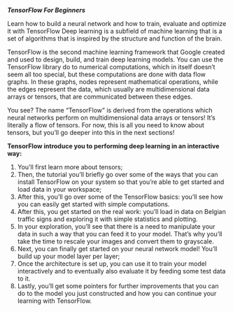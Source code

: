  
***TensorFlow For Beginners***

Learn how to build a neural network and how to train, evaluate and optimize it with TensorFlow
Deep learning is a subfield of machine learning that is a set of algorithms that is inspired by the structure and function of the brain.

TensorFlow is the second machine learning framework that Google created and used to design, build, and train deep learning models. You can use the TensorFlow library do to numerical computations, which in itself doesn’t seem all too special, but these computations are done with data flow graphs. In these graphs, nodes represent mathematical operations, while the edges represent the data, which usually are multidimensional data arrays or tensors, that are communicated between these edges.

You see? The name “TensorFlow” is derived from the operations which neural networks perform on multidimensional data arrays or tensors! It’s literally a flow of tensors. For now, this is all you need to know about tensors, but you’ll go deeper into this in the next sections!

**TensorFlow introduce you to performing deep learning in an interactive way:**

1. You’ll first learn more about tensors;
2. Then, the tutorial you’ll briefly go over some of the ways that you can install TensorFlow on your system so that you’re able to get started and load data in your workspace;
3. After this, you’ll go over some of the TensorFlow basics: you’ll see how you can easily get started with simple computations.
4. After this, you get started on the real work: you’ll load in data on Belgian traffic signs and exploring it with simple statistics and plotting.
5. In your exploration, you’ll see that there is a need to manipulate your data in such a way that you can feed it to your model. That’s why you’ll take the time to rescale your images and convert them to grayscale.
6. Next, you can finally get started on your neural network model! You’ll build up your model layer per layer;
7. Once the architecture is set up, you can use it to train your model interactively and to eventually also evaluate it by feeding some test data to it.
8. Lastly, you’ll get some pointers for further improvements that you can do to the model you just constructed and how you can continue your learning with TensorFlow.
